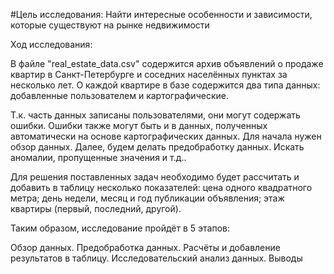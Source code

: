 #Цель исследования: Найти интересные особенности и зависимости, которые существуют на рынке недвижимости

Ход исследования:

В файле "real_estate_data.csv" содержится архив объявлений о продаже квартир в Санкт-Петербурге и соседних населённых пунктах за несколько лет. О каждой квартире в базе содержится два типа данных: добавленные пользователем и картографические.

Т.к. часть данных записаны пользователями, они могут содержать ошибки. Ошибки также могут быть и в данных, полученных автоматически на основе картографических данных. Для начала нужен обзор данных. Далее, будем делать предобработку данных. Искать аномалии, пропущенные значения и т.д..

Для решения поставленных задач необходимо будет рассчитать и добавить в таблицу несколько показателей: цена одного квадратного метра; день недели, месяц и год публикации объявления; этаж квартиры (первый, последний, другой).

Таким образом, исследование пройдёт в 5 этапов:

Обзор данных.
Предобработка данных.
Расчёты и добавление результатов в таблицу.
Исследовательский анализ данных.
Выводы
